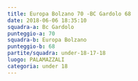 ```yaml
---
title: Europa Bolzano 70 -BC Gardolo 68
date: 2018-06-06 18:35:10
squadra-a: Bc Gardolo
punteggio-a: 70
squadra-b: Europa Bolzano
punteggio-b: 68
partite/squadra: under-18-17-18
luogo: PALAMAZZALI
categoria: under 18
---
```

